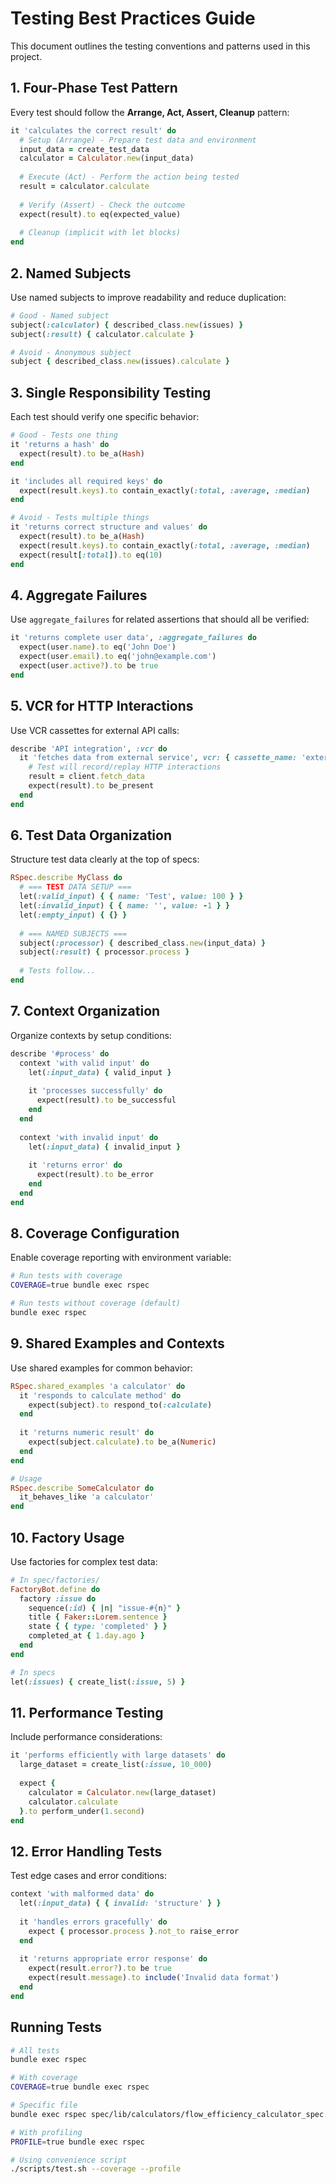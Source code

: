 # Testing Best Practices Guide

This document outlines the testing conventions and patterns used in this project.

## 1. Four-Phase Test Pattern

Every test should follow the **Arrange, Act, Assert, Cleanup** pattern:

```ruby
it 'calculates the correct result' do
  # Setup (Arrange) - Prepare test data and environment
  input_data = create_test_data
  calculator = Calculator.new(input_data)
  
  # Execute (Act) - Perform the action being tested
  result = calculator.calculate
  
  # Verify (Assert) - Check the outcome
  expect(result).to eq(expected_value)
  
  # Cleanup (implicit with let blocks)
end
```

## 2. Named Subjects

Use named subjects to improve readability and reduce duplication:

```ruby
# Good - Named subject
subject(:calculator) { described_class.new(issues) }
subject(:result) { calculator.calculate }

# Avoid - Anonymous subject
subject { described_class.new(issues).calculate }
```

## 3. Single Responsibility Testing

Each test should verify one specific behavior:

```ruby
# Good - Tests one thing
it 'returns a hash' do
  expect(result).to be_a(Hash)
end

it 'includes all required keys' do
  expect(result.keys).to contain_exactly(:total, :average, :median)
end

# Avoid - Tests multiple things
it 'returns correct structure and values' do
  expect(result).to be_a(Hash)
  expect(result.keys).to contain_exactly(:total, :average, :median)
  expect(result[:total]).to eq(10)
end
```

## 4. Aggregate Failures

Use `aggregate_failures` for related assertions that should all be verified:

```ruby
it 'returns complete user data', :aggregate_failures do
  expect(user.name).to eq('John Doe')
  expect(user.email).to eq('john@example.com')
  expect(user.active?).to be true
end
```

## 5. VCR for HTTP Interactions

Use VCR cassettes for external API calls:

```ruby
describe 'API integration', :vcr do
  it 'fetches data from external service', vcr: { cassette_name: 'external_api/success' } do
    # Test will record/replay HTTP interactions
    result = client.fetch_data
    expect(result).to be_present
  end
end
```

## 6. Test Data Organization

Structure test data clearly at the top of specs:

```ruby
RSpec.describe MyClass do
  # === TEST DATA SETUP ===
  let(:valid_input) { { name: 'Test', value: 100 } }
  let(:invalid_input) { { name: '', value: -1 } }
  let(:empty_input) { {} }
  
  # === NAMED SUBJECTS ===
  subject(:processor) { described_class.new(input_data) }
  subject(:result) { processor.process }
  
  # Tests follow...
end
```

## 7. Context Organization

Organize contexts by setup conditions:

```ruby
describe '#process' do
  context 'with valid input' do
    let(:input_data) { valid_input }
    
    it 'processes successfully' do
      expect(result).to be_successful
    end
  end
  
  context 'with invalid input' do
    let(:input_data) { invalid_input }
    
    it 'returns error' do
      expect(result).to be_error
    end
  end
end
```

## 8. Coverage Configuration

Enable coverage reporting with environment variable:

```bash
# Run tests with coverage
COVERAGE=true bundle exec rspec

# Run tests without coverage (default)
bundle exec rspec
```

## 9. Shared Examples and Contexts

Use shared examples for common behavior:

```ruby
RSpec.shared_examples 'a calculator' do
  it 'responds to calculate method' do
    expect(subject).to respond_to(:calculate)
  end
  
  it 'returns numeric result' do
    expect(subject.calculate).to be_a(Numeric)
  end
end

# Usage
RSpec.describe SomeCalculator do
  it_behaves_like 'a calculator'
end
```

## 10. Factory Usage

Use factories for complex test data:

```ruby
# In spec/factories/
FactoryBot.define do
  factory :issue do
    sequence(:id) { |n| "issue-#{n}" }
    title { Faker::Lorem.sentence }
    state { { type: 'completed' } }
    completed_at { 1.day.ago }
  end
end

# In specs
let(:issues) { create_list(:issue, 5) }
```

## 11. Performance Testing

Include performance considerations:

```ruby
it 'performs efficiently with large datasets' do
  large_dataset = create_list(:issue, 10_000)
  
  expect {
    calculator = Calculator.new(large_dataset)
    calculator.calculate
  }.to perform_under(1.second)
end
```

## 12. Error Handling Tests

Test edge cases and error conditions:

```ruby
context 'with malformed data' do
  let(:input_data) { { invalid: 'structure' } }
  
  it 'handles errors gracefully' do
    expect { processor.process }.not_to raise_error
  end
  
  it 'returns appropriate error response' do
    expect(result.error?).to be true
    expect(result.message).to include('Invalid data format')
  end
end
```

## Running Tests

```bash
# All tests
bundle exec rspec

# With coverage
COVERAGE=true bundle exec rspec

# Specific file
bundle exec rspec spec/lib/calculators/flow_efficiency_calculator_spec.rb

# With profiling
PROFILE=true bundle exec rspec

# Using convenience script
./scripts/test.sh --coverage --profile
```
